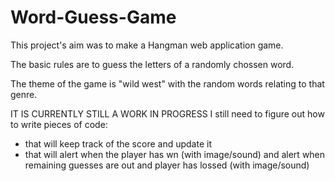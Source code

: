 # Word-Guess-Game

This project's aim was to make a Hangman web application game. 

The basic rules are to guess the letters of a randomly chossen word. 

The theme of the game is "wild west" with the random words relating to that genre. 


IT IS CURRENTLY STILL A WORK IN PROGRESS
I still need to figure out how to write pieces of code:
- that will keep track of the score and update it
- that will alert when the player has wn (with image/sound)
  and alert when remaining guesses are out and player has lossed (with image/sound)
